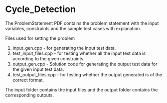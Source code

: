 # Cycle_Detection

The ProblemStatement PDF contains the problem statement with
the input variables, constraints and the sample test cases with
explanation.

Files used for setting the problem

1) input_gen.cpp - for generating the input test data.
2) test_input_files.cpp - for testing whether all the input test data is according to the given constraints.
3) output_gen.cpp - Solution code for generating the output test data for the given input test data.
4) test_output_files.cpp - for testing whether the output generated is of the correct format.

The input folder contains the input files and the output folder
contains the corresponding outputs.
